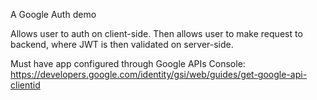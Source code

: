 A Google Auth demo

Allows user to auth on client-side. Then allows user to make request to backend, where JWT is then validated on server-side.

Must have app configured through Google APIs Console: https://developers.google.com/identity/gsi/web/guides/get-google-api-clientid
